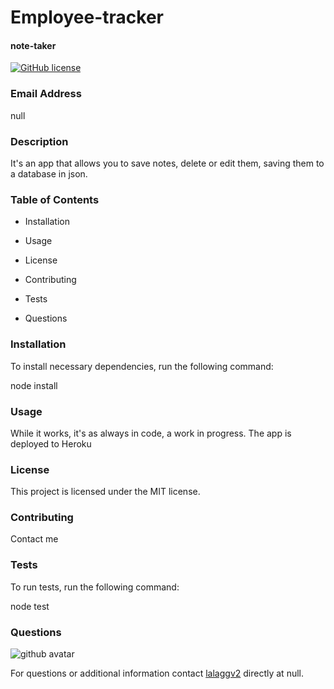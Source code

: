# Employee-tracker


#### note-taker ####
[![GitHub license](https://img.shields.io/badge/license-MIT-blue.svg)](https://github.com/lalaggv2/note-taker)

### Email Address ###

null

### Description ###

It's an app that allows you to save notes, delete or edit them, saving them to a database in json.

### Table of Contents ###

* Installation

* Usage

* License

* Contributing

* Tests

* Questions

### Installation ###

To install necessary dependencies, run the following command:

node install

### Usage ###

While it works, it's as always in code, a work in progress. The app is deployed to Heroku

### License ###

This project is licensed under the MIT license.
  
### Contributing ###

Contact me

### Tests ###

To run tests, run the following command:

node test

### Questions ###

<img src="https://avatars0.githubusercontent.com/u/6589798?v=4" alt="github avatar"/>

For questions or additional information contact [lalaggv2](https://api.github.com/users/lalaggv2) directly at null.